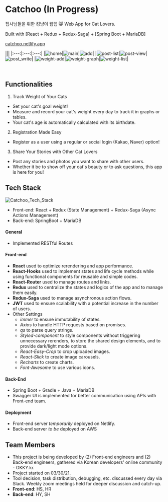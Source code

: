# Catchoo (In Progress)
집사님들을 위한 킹냥이 웹앱 😺
Web App for Cat Lovers.

Built with [React + Redux + Redux-Saga] + [Spring Boot + MariaDB]

[catchoo.netlify.app](https://catchoo.netlify.app)


|||
|:---:|:---:|:---:|
|![home](./cat-app-client/public/readMeImg/Catchoo_home.png)|![main](./cat-app-client/public/readMeImg/Catchoo_main.png)|![add](./cat-app-client/public/readMeImg/Catchoo_add.png)|
|![post-list](./cat-app-client/public/readMeImg/Catchoo_post_list.png)|![post-view](./cat-app-client/public/readMeImg/Catchoo_post_view.png)|![post_write](./cat-app-client/public/readMeImg/Catchoo_post_write.png)|
|![weight-add](./cat-app-client/public/readMeImg/Catchoo_weight.png)|![weight-graph](./cat-app-client/public/readMeImg/Catchoo_weight-graph.png)|![weight-list](./cat-app-client/public/readMeImg/Catchoo_weight_list.png)|

<br />

## Functionalities
1. Track Weight of Your Cats
- Set your cat's goal weight!
- Measure and record your cat's weight every day to track it in graphs or tables.
- Your cat's age is automatically calculated with its birthdate.

2. Registration Made Easy
- Register as a user using a regular or social login (Kakao, Naver) option!

3. Share Your Stories with Other Cat Lovers
- Post any stories and photos you want to share with other users.
- Whether it be to show off your cat's beauty or to ask questions, this app is here for you! <br />

## Tech Stack
![Catchoo_Tech_Stack](./cat-app-client/public/readMeImg/Catchoo_tech_stack.png)

- Front-end: React + Redux (State Management) + Redux-Saga (Async Actions Management)
- Back-end: SpringBoot + MariaDB

#### General
- Implemented RESTful Routes <br/>

#### Front-end
- **React** used to optimize rerendering and app performance.
- **React-Hooks** used to implement states and life cycle methods while using functional components for reusable and simple codes.
- **React-Router** used to manage routes and links.
- **Redux** used to centralize the states and logics of the app and to manage them easily.
- **Redux-Saga** used to manage asynchronous action flows.
- **JWT** used to ensure scalability with a potential increase in the number of users.
- Other Settings
  * _immer_ to ensure immutability of states.
  * _Axios_ to handle HTTP requests based on promises.
  * _qs_ to parse query strings.
  * _Styled-component_ to style components without triggering unnecessary rerenders, to store the shared design elements, and to provide dark/light mode options.
  * _React-Easy-Crop_ to crop uploaded images.
  * _React-Slick_ to create image carousels.
  * _Recharts_ to create charts.
  * _Font-Awesome_  to use various icons.

#### Back-End
- Spring Boot + Gradle + Java + MariaDB
- Swagger UI is implemented for better communication using APIs with Front-end team.

#### Deployment
- Front-end server *temporarily* deployed on Netlify.
- Back-end server *to be* deployed on AWS <br/>

## Team Members
- This project is being developed by (2) Front-end engineers and (2) Back-end engineers, gathered via Korean developers' online community - OKKY.kr.
- Project started on 03/30/21.
- Tool decision, task distribution, debugging, etc. discussed every day via Slack. Weekly zoom meetings held for deeper discussion and catch-up.
- **Front-end**: HS, HR
- **Back-end**: HY, SH <br />

